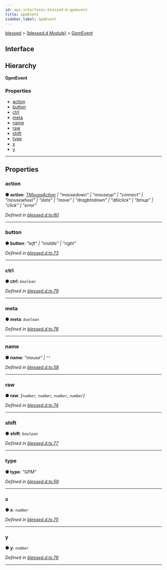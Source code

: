 ```yaml
---
id: api-interfaces-blessed-d-gpmevent
title: GpmEvent
sidebar_label: GpmEvent
---
```


[blessed](api-readme.md) > [[blessed.d Module]](api-modules-blessed-d-module.md) > [GpmEvent](api-interfaces-blessed-d-gpmevent.md)

## Interface

## Hierarchy

**GpmEvent**

### Properties

* [action](api-interfaces-blessed-d-gpmevent.md#action)
* [button](api-interfaces-blessed-d-gpmevent.md#button)
* [ctrl](api-interfaces-blessed-d-gpmevent.md#ctrl)
* [meta](api-interfaces-blessed-d-gpmevent.md#meta)
* [name](api-interfaces-blessed-d-gpmevent.md#name)
* [raw](api-interfaces-blessed-d-gpmevent.md#raw)
* [shift](api-interfaces-blessed-d-gpmevent.md#shift)
* [type](api-interfaces-blessed-d-gpmevent.md#type)
* [x](api-interfaces-blessed-d-gpmevent.md#x)
* [y](api-interfaces-blessed-d-gpmevent.md#y)

---

## Properties

<a id="action"></a>

###  action

**● action**: *[TMouseAction](api-modules-blessed-d-widgets.types.md#tmouseaction) \| "mousedown" \| "mouseup" \| "connect" \| "mousewheel" \| "data" \| "move" \| "dragbtndown" \| "dblclick" \| "btnup" \| "click" \| "error"*

*Defined in [blessed.d.ts:60](https://github.com/cancerberoSgx/accursed/blob/f66c8ce/src/declarations/blessed.d.ts#L60)*

___
<a id="button"></a>

###  button

**● button**: *"left" \| "middle" \| "right"*

*Defined in [blessed.d.ts:73](https://github.com/cancerberoSgx/accursed/blob/f66c8ce/src/declarations/blessed.d.ts#L73)*

___
<a id="ctrl"></a>

###  ctrl

**● ctrl**: *`boolean`*

*Defined in [blessed.d.ts:79](https://github.com/cancerberoSgx/accursed/blob/f66c8ce/src/declarations/blessed.d.ts#L79)*

___
<a id="meta"></a>

###  meta

**● meta**: *`boolean`*

*Defined in [blessed.d.ts:78](https://github.com/cancerberoSgx/accursed/blob/f66c8ce/src/declarations/blessed.d.ts#L78)*

___
<a id="name"></a>

###  name

**● name**: *"mouse" \| `""`*

*Defined in [blessed.d.ts:58](https://github.com/cancerberoSgx/accursed/blob/f66c8ce/src/declarations/blessed.d.ts#L58)*

___
<a id="raw"></a>

###  raw

**● raw**: *[`number`, `number`, `number`, `number`]*

*Defined in [blessed.d.ts:74](https://github.com/cancerberoSgx/accursed/blob/f66c8ce/src/declarations/blessed.d.ts#L74)*

___
<a id="shift"></a>

###  shift

**● shift**: *`boolean`*

*Defined in [blessed.d.ts:77](https://github.com/cancerberoSgx/accursed/blob/f66c8ce/src/declarations/blessed.d.ts#L77)*

___
<a id="type"></a>

###  type

**● type**: *"GPM"*

*Defined in [blessed.d.ts:59](https://github.com/cancerberoSgx/accursed/blob/f66c8ce/src/declarations/blessed.d.ts#L59)*

___
<a id="x"></a>

###  x

**● x**: *`number`*

*Defined in [blessed.d.ts:75](https://github.com/cancerberoSgx/accursed/blob/f66c8ce/src/declarations/blessed.d.ts#L75)*

___
<a id="y"></a>

###  y

**● y**: *`number`*

*Defined in [blessed.d.ts:76](https://github.com/cancerberoSgx/accursed/blob/f66c8ce/src/declarations/blessed.d.ts#L76)*

___


